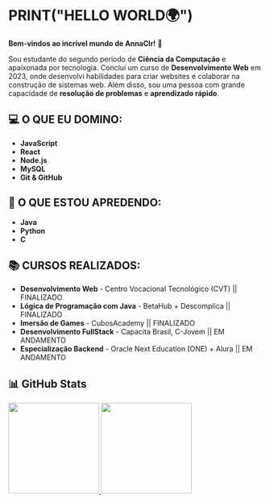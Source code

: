 # PRINT("HELLO WORLD🌍")
**Bem-vindos ao incrível mundo de AnnaClr!** 👋  

Sou estudante do segundo período de **Ciência da Computação** e apaixonada por tecnologia. Concluí um curso de **Desenvolvimento Web** em 2023, onde desenvolvi habilidades para criar websites e colaborar na construção de sistemas web. Além disso, sou uma pessoa com grande capacidade de **resolução de problemas** e **aprendizado rápido**.

## 💻 O QUE EU DOMINO:
- **JavaScript**
- **React**
- **Node.js**
- **MySQL**
- **Git & GitHub**

## 🚀 O QUE ESTOU APREDENDO:
- **Java**   
- **Python**
- **C**

## 📚 CURSOS REALIZADOS:
- **Desenvolvimento Web** - Centro Vocacional Tecnológico (CVT) || FINALIZADO
- **Lógica de Programação com Java** - BetaHub + Descomplica || FINALIZADO
- **Imersão de Games** - CubosAcademy || FINALIZADO
- **Desenvolvimento FullStack** - Capacita Brasil, C-Jovem || EM ANDAMENTO
- **Especialização Backend** - Oracle Next Education (ONE) + Alura || EM ANDAMENTO

## 📊 GitHub Stats
<div>
<a href="https://github.com/AnnaClr">
<img loading="lazy" height="180em" src="https://github-readme-stats.vercel.app/api/top-langs/?username=AnnaClr&layout=compact&langs_count=7&theme=dracula"/>
<img loading="lazy" height="180em" src="https://github-readme-stats.vercel.app/api?username=AnnaClr&show_icons=true&theme=dracula&include_all_commits=true&count_private=true"/>
</div>
